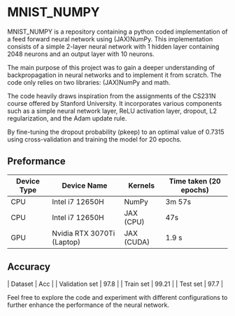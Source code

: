 # MNIST_NUMPY

MNIST_NUMPY is a repository containing a python coded implementation of a feed forward neural network using (JAX)NumPy. This implementation consists of a simple 2-layer neural network with 1 hidden layer containing 2048 neurons and an output layer with 10 neurons.

The main purpose of this project was to gain a deeper understanding of backpropagation in neural networks and to implement it from scratch. The code only relies on two libraries: (JAX)NumPy and math.

The code heavily draws inspiration from the assignments of the CS231N course offered by Stanford University. It incorporates various components such as a simple neural network layer, ReLU activation layer, dropout, L2 regularization, and the Adam update rule.

By fine-tuning the dropout probability (pkeep) to an optimal value of 0.7315 using cross-validation and training the model for 20 epochs.

## Preformance
| Device Type | Device Name | Kernels | Time taken (20 epochs) |
|--|--|--|--|
| CPU | Intel i7 12650H | NumPy | 3m 57s |
| CPU | Intel i7 12650H | JAX (CPU) | 47s |
| GPU | Nvidia RTX 3070Ti (Laptop) | JAX (CUDA) | 1.9 s |

## Accuracy
| Dataset | Acc |
| Validation set | 97.8 |
| Train set | 99.21 |
| Test set | 97.7 |

Feel free to explore the code and experiment with different configurations to further enhance the performance of the neural network.
